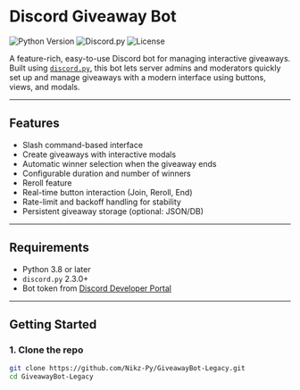 # Discord Giveaway Bot

![Python Version](https://img.shields.io/badge/python-3.8+-blue)
![Discord.py](https://img.shields.io/badge/discord.py-2.3+-blueviolet)
![License](https://img.shields.io/github/license/Nikz-Py/GiveawayBot-Legacy)

A feature-rich, easy-to-use Discord bot for managing interactive giveaways. Built using [`discord.py`](https://github.com/Rapptz/discord.py), this bot lets server admins and moderators quickly set up and manage giveaways with a modern interface using buttons, views, and modals.

---

## Features

- Slash command-based interface
- Create giveaways with interactive modals
- Automatic winner selection when the giveaway ends
- Configurable duration and number of winners
- Reroll feature
- Real-time button interaction (Join, Reroll, End)
- Rate-limit and backoff handling for stability
- Persistent giveaway storage (optional: JSON/DB)

---

## Requirements

- Python 3.8 or later
- `discord.py` 2.3.0+
- Bot token from [Discord Developer Portal](https://discord.com/developers/applications)

---

## Getting Started

### 1. Clone the repo

```bash
git clone https://github.com/Nikz-Py/GiveawayBot-Legacy.git
cd GiveawayBot-Legacy
